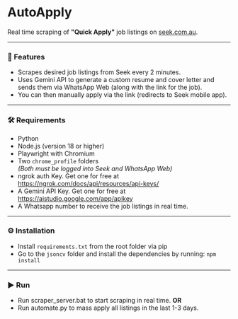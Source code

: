 # AutoApply

Real time scraping of **"Quick Apply"** job listings on [seek.com.au](https://www.seek.com.au).

---

### 🚀 Features
- Scrapes desired job listings from Seek every 2 minutes.
- Uses Gemini API to generate a custom resume and cover letter and sends them via WhatsApp Web (along with the link for the job).
- You can then manually apply via the link (redirects to Seek mobile app). 

---

### 🛠 Requirements
- Python
- Node.js (version 18 or higher)
- Playwright with Chromium
- Two `chrome_profile` folders  
  *(Both must be logged into Seek and WhatsApp Web)*
- ngrok auth Key. Get one for free at https://ngrok.com/docs/api/resources/api-keys/
- A Gemini API Key. Get one for free at https://aistudio.google.com/app/apikey
- A Whatsapp number to receive the job listings in real time.

---

### ⚙️ Installation
- Install `requirements.txt` from the root folder via pip  
- Go to the `jsoncv` folder and install the dependencies by running: `npm install`

---

### ▶️ Run
- Run scraper_server.bat to start scraping in real time.
 **OR**  
- Run automate.py to mass apply all listings in the last 1-3 days.


